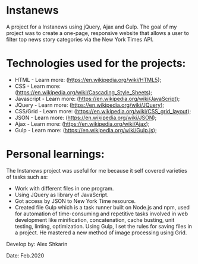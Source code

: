 # Instanews
A project for a Instanews using jQuery, Ajax and Gulp. The goal of my project was to create a one-page, responsive website that allows a user to filter top news story categories via the New York Times API.

# Technologies used for the projects:

+ HTML - Learn more: (https://en.wikipedia.org/wiki/HTML5);
+ CSS - Learn more: (https://en.wikipedia.org/wiki/Cascading_Style_Sheets);
+ Javascript - Learn more: (https://en.wikipedia.org/wiki/JavaScript);
+ JQuery - Learn more: (https://en.wikipedia.org/wiki/JQuery);
+ CSS/Grid - Learn more: (https://en.wikipedia.org/wiki/CSS_grid_layout);
+ JSON - Learn more: (https://en.wikipedia.org/wiki/JSON);
+ Ajax - Learn more: (https://en.wikipedia.org/wiki/Ajax);
+ Gulp - Learn more: (https://en.wikipedia.org/wiki/Gulp.js);

# Personal learnings:
The Instanews project was useful for me because it self covered varieties of tasks such as: 
* Work with different files in one program.
* Using JQuery as library of JavaScript.
* Got access by JSON to New York Time resource.
* Created file Gulp which is a task runner built on Node.js and npm, 
used for automation of time-consuming and repetitive tasks involved in 
web development like minification, concatenation, cache busting, unit testing, linting, optimization. Using Gulp, I set the rules for saving files in a project. He mastered a new method of image processing using Grid.



Develop by: Alex Shkarin

Date: Feb.2020
